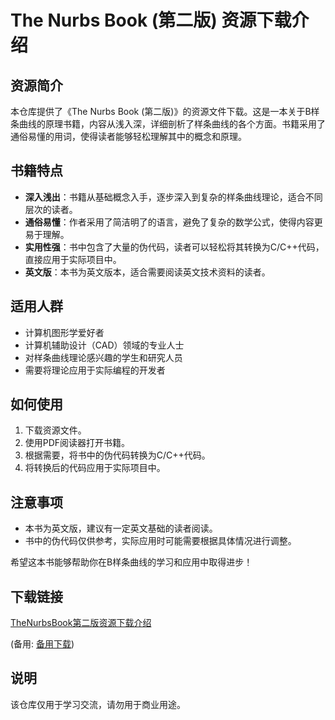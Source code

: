 # The Nurbs Book (第二版) 资源下载介绍

## 资源简介

本仓库提供了《The Nurbs Book (第二版)》的资源文件下载。这是一本关于B样条曲线的原理书籍，内容从浅入深，详细剖析了样条曲线的各个方面。书籍采用了通俗易懂的用词，使得读者能够轻松理解其中的概念和原理。

## 书籍特点

- **深入浅出**：书籍从基础概念入手，逐步深入到复杂的样条曲线理论，适合不同层次的读者。
- **通俗易懂**：作者采用了简洁明了的语言，避免了复杂的数学公式，使得内容更易于理解。
- **实用性强**：书中包含了大量的伪代码，读者可以轻松将其转换为C/C++代码，直接应用于实际项目中。
- **英文版**：本书为英文版本，适合需要阅读英文技术资料的读者。

## 适用人群

- 计算机图形学爱好者
- 计算机辅助设计（CAD）领域的专业人士
- 对样条曲线理论感兴趣的学生和研究人员
- 需要将理论应用于实际编程的开发者

## 如何使用

1. 下载资源文件。
2. 使用PDF阅读器打开书籍。
3. 根据需要，将书中的伪代码转换为C/C++代码。
4. 将转换后的代码应用于实际项目中。

## 注意事项

- 本书为英文版，建议有一定英文基础的读者阅读。
- 书中的伪代码仅供参考，实际应用时可能需要根据具体情况进行调整。

希望这本书能够帮助你在B样条曲线的学习和应用中取得进步！

## 下载链接
[TheNurbsBook第二版资源下载介绍](https://pan.quark.cn/s/82f85ce6628e) 

(备用: [备用下载](https://pan.baidu.com/s/1K0LguuEglDxzRcN_uOoMPg?pwd=1234))

## 说明

该仓库仅用于学习交流，请勿用于商业用途。
